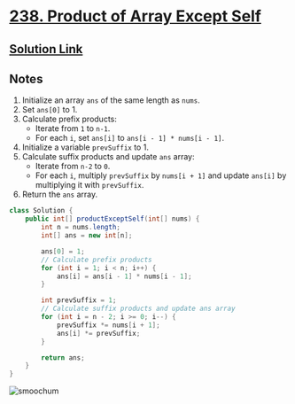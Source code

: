 # [238. Product of Array Except Self](https://leetcode.com/problems/product-of-array-except-self/)

## [Solution Link](https://leetcode.com/submissions/detail/1553072571/)

## Notes

1. Initialize an array `ans` of the same length as `nums`.
2. Set `ans[0]` to 1.
3. Calculate prefix products:
   - Iterate from `1` to `n-1`.
   - For each `i`, set `ans[i]` to `ans[i - 1] * nums[i - 1]`.
4. Initialize a variable `prevSuffix` to 1.
5. Calculate suffix products and update `ans` array:
   - Iterate from `n-2` to `0`.
   - For each `i`, multiply `prevSuffix` by `nums[i + 1]` and update `ans[i]` by multiplying it with `prevSuffix`.
6. Return the `ans` array.

```java
class Solution {
    public int[] productExceptSelf(int[] nums) {
        int n = nums.length;
        int[] ans = new int[n];

        ans[0] = 1;
        // Calculate prefix products
        for (int i = 1; i < n; i++) {
            ans[i] = ans[i - 1] * nums[i - 1];
        }

        int prevSuffix = 1;
        // Calculate suffix products and update ans array
        for (int i = n - 2; i >= 0; i--) {
            prevSuffix *= nums[i + 1];
            ans[i] *= prevSuffix;
        }

        return ans;
    }
}
```

![smoochum](https://projectpokemon.org/images/normal-sprite/smoochum.gif)
